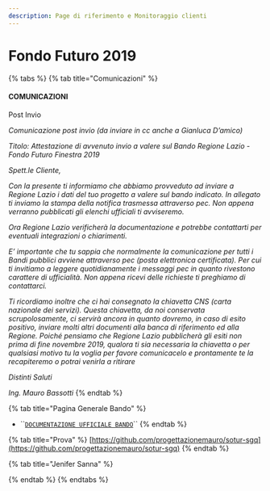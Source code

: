 ```yaml
---
description: Page di riferimento e Monitoraggio clienti
---
```


# Fondo Futuro 2019

{% tabs %}
{% tab title="Comunicazioni" %}
#### **COMUNICAZIONI** <a id="COMUNICAZIONI"></a>

Post Invio

_Comunicazione post invio \(da inviare in cc anche a Gianluca D’amico\)_

_Titolo: Attestazione di avvenuto invio a valere sul Bando Regione Lazio - Fondo Futuro Finestra 2019_

_Spett.le Cliente,_

_Con la presente ti informiamo che abbiamo provveduto ad inviare a Regione Lazio i dati del tuo progetto a valere sul bando indicato. In allegato ti inviamo la stampa della notifica trasmessa attraverso pec. Non appena verranno pubblicati gli elenchi ufficiali ti avviseremo._

_Ora Regione Lazio verificherà la documentazione e potrebbe contattarti per eventuali integrazioni o chiarimenti._

_E’ importante che tu sappia che normalmente la comunicazione per tutti i Bandi pubblici avviene attraverso pec \(posta elettronica certificata\). Per cui ti invitiamo a leggere quotidianamente i messaggi pec in quanto rivestono carattere di ufficialità. Non appena ricevi delle richieste ti preghiamo di contattarci._

_Ti ricordiamo inoltre che ci hai consegnato la chiavetta CNS \(carta nazionale dei servizi\). Questa chiavetta, da noi conservata scrupolosamente, ci servirà ancora in quanto dovremo, in caso di esito positivo, inviare molti altri documenti alla banca di riferimento ed alla Regione. Poiché pensiamo che Regione Lazio pubblicherà gli esiti non prima di fine novembre 2019, qualora ti sia necessaria la chiavetta o per qualsiasi motivo tu la voglia per favore comunicacelo e prontamente te la recapiteremo o potrai venirla a ritirare_

_Distinti Saluti_

_Ing. Mauro Bassotti_
{% endtab %}

{% tab title="Pagina Generale Bando" %}
* \`\`[`DOCUMENTAZIONE UFFICIALE BANDO`](http://www.regione.lazio.it/binary/rl_main/tbl_documenti/FOR_DD_G10054_24_07_2019_Allegato_1.pdf)\`\`
{% endtab %}

{% tab title="Prova" %}
[https://github.com/progettazionemauro/sotur-sgq](https://github.com/progettazionemauro/sotur-sgq)
{% endtab %}

{% tab title="Jenifer Sanna" %}

{% endtab %}
{% endtabs %}

